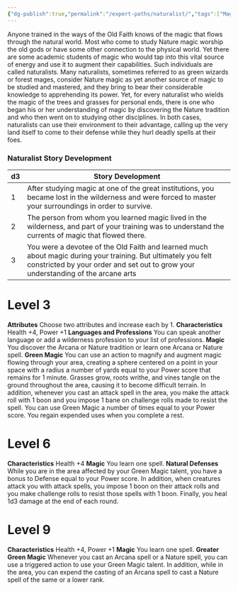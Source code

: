 ```yaml
---
{"dg-publish":true,"permalink":"/expert-paths/naturalist/","tags":["Magic"]}
---
```


Anyone trained in the ways of the Old Faith knows of the magic that flows through the natural world. Most who come to study Nature magic worship the old gods or have some other connection to the physical world.
Yet there are some academic students of magic who would tap into this vital source of energy and use it to augment their capabilities. Such individuals are called naturalists.
Many naturalists, sometimes referred to as green wizards or forest mages, consider Nature magic as yet another source of magic to be studied and mastered, and they bring to bear their considerable knowledge to apprehending its power. Yet, for every naturalist who wields the magic of the trees and grasses for personal ends, there is one who began his or her understanding of magic by discovering the Nature tradition and who then went on to studying other disciplines. In both cases, naturalists can use their environment to their advantage, calling up the very land itself to come to their defense while they hurl deadly spells at their foes.
### Naturalist Story Development

| d3  | Story Development                                                                                                                                                                                  |
| --- | -------------------------------------------------------------------------------------------------------------------------------------------------------------------------------------------------- |
| 1   | After studying magic at one of the great institutions, you became lost in the wilderness and were forced to master your surroundings in order to survive.                                          |
| 2   | The person from whom you learned magic lived in the wilderness, and part of your training was to understand the currents of magic that flowed there.                                               |
| 3   | You were a devotee of the Old Faith and learned much about magic during your training. But ultimately you felt constricted by your order and set out to grow your understanding of the arcane arts |
# Level 3
**Attributes** Choose two attributes and increase each by 1.
**Characteristics** Health +4, Power +1
**Languages and Professions** You can speak another language or add a wilderness profession to your list of professions.
**Magic** You discover the Arcana or Nature tradition or learn one Arcana or Nature spell.
**Green Magic** You can use an action to magnify and augment magic flowing through your area, creating a sphere centered on a point in your space with a radius a number of yards equal to your Power score that remains for 1 minute. Grasses grow, roots writhe, and vines tangle on the ground throughout the area, causing it to become difficult terrain. In addition, whenever you cast an attack spell in the area, you make the attack roll with 1 boon and you impose 1 bane on challenge rolls made to resist the spell. You can use Green Magic a number of times equal to your Power score. You regain expended uses when you complete a rest.
# Level 6
**Characteristics** Health +4
**Magic** You learn one spell.
**Natural Defenses** While you are in the area affected by your Green Magic talent, you have a bonus to Defense equal to your Power score. In addition, when creatures attack you with attack spells, you impose 1 boon on their attack rolls and you make challenge rolls to resist those spells with 1 boon.
Finally, you heal 1d3 damage at the end of each round.
# Level 9
**Characteristics** Health +4, Power +1
**Magic** You learn one spell.
**Greater Green Magic** Whenever you cast an Arcana spell or a Nature spell, you can use a triggered action to use your Green Magic talent. In addition, while in the area, you can expend the casting of an Arcana spell to cast a Nature spell of the same or a lower rank.